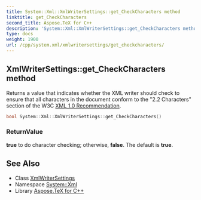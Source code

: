 ```yaml
---
title: System::Xml::XmlWriterSettings::get_CheckCharacters method
linktitle: get_CheckCharacters
second_title: Aspose.TeX for C++
description: 'System::Xml::XmlWriterSettings::get_CheckCharacters method. Returns a value that indicates whether the XML writer should check to ensure that all characters in the document conform to the "2.2 Characters" section of the W3C  in C++.'
type: docs
weight: 1900
url: /cpp/system.xml/xmlwritersettings/get_checkcharacters/
---
```

## XmlWriterSettings::get_CheckCharacters method


Returns a value that indicates whether the XML writer should check to ensure that all characters in the document conform to the "2.2 Characters" section of the W3C [XML 1.0 Recommendation](https://www.w3.org/TR/REC-xml/#charsets).

```cpp
bool System::Xml::XmlWriterSettings::get_CheckCharacters()
```


### ReturnValue

**true** to do character checking; otherwise, **false**. The default is **true**.

## See Also

* Class [XmlWriterSettings](../)
* Namespace [System::Xml](../../)
* Library [Aspose.TeX for C++](../../../)
